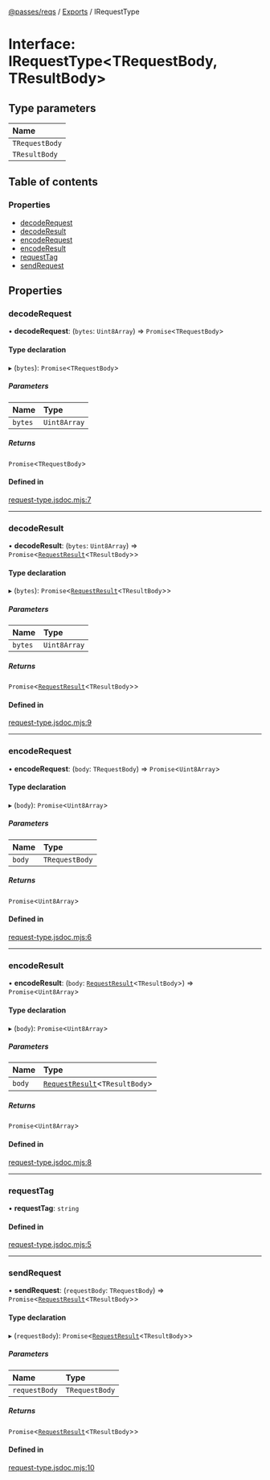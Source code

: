 [@passes/reqs](../README.md) / [Exports](../modules.md) / IRequestType

# Interface: IRequestType\<TRequestBody, TResultBody\>

## Type parameters

| Name |
| :------ |
| `TRequestBody` |
| `TResultBody` |

## Table of contents

### Properties

- [decodeRequest](IRequestType.md#decoderequest)
- [decodeResult](IRequestType.md#decoderesult)
- [encodeRequest](IRequestType.md#encoderequest)
- [encodeResult](IRequestType.md#encoderesult)
- [requestTag](IRequestType.md#requesttag)
- [sendRequest](IRequestType.md#sendrequest)

## Properties

### decodeRequest

• **decodeRequest**: (`bytes`: `Uint8Array`) => `Promise`\<`TRequestBody`\>

#### Type declaration

▸ (`bytes`): `Promise`\<`TRequestBody`\>

##### Parameters

| Name | Type |
| :------ | :------ |
| `bytes` | `Uint8Array` |

##### Returns

`Promise`\<`TRequestBody`\>

#### Defined in

[request-type.jsdoc.mjs:7](https://github.com/passes-org/passes/blob/9039062/packages/reqs/src/request-type.jsdoc.mjs#L7)

___

### decodeResult

• **decodeResult**: (`bytes`: `Uint8Array`) => `Promise`\<[`RequestResult`](../modules.md#requestresult)\<`TResultBody`\>\>

#### Type declaration

▸ (`bytes`): `Promise`\<[`RequestResult`](../modules.md#requestresult)\<`TResultBody`\>\>

##### Parameters

| Name | Type |
| :------ | :------ |
| `bytes` | `Uint8Array` |

##### Returns

`Promise`\<[`RequestResult`](../modules.md#requestresult)\<`TResultBody`\>\>

#### Defined in

[request-type.jsdoc.mjs:9](https://github.com/passes-org/passes/blob/9039062/packages/reqs/src/request-type.jsdoc.mjs#L9)

___

### encodeRequest

• **encodeRequest**: (`body`: `TRequestBody`) => `Promise`\<`Uint8Array`\>

#### Type declaration

▸ (`body`): `Promise`\<`Uint8Array`\>

##### Parameters

| Name | Type |
| :------ | :------ |
| `body` | `TRequestBody` |

##### Returns

`Promise`\<`Uint8Array`\>

#### Defined in

[request-type.jsdoc.mjs:6](https://github.com/passes-org/passes/blob/9039062/packages/reqs/src/request-type.jsdoc.mjs#L6)

___

### encodeResult

• **encodeResult**: (`body`: [`RequestResult`](../modules.md#requestresult)\<`TResultBody`\>) => `Promise`\<`Uint8Array`\>

#### Type declaration

▸ (`body`): `Promise`\<`Uint8Array`\>

##### Parameters

| Name | Type |
| :------ | :------ |
| `body` | [`RequestResult`](../modules.md#requestresult)\<`TResultBody`\> |

##### Returns

`Promise`\<`Uint8Array`\>

#### Defined in

[request-type.jsdoc.mjs:8](https://github.com/passes-org/passes/blob/9039062/packages/reqs/src/request-type.jsdoc.mjs#L8)

___

### requestTag

• **requestTag**: `string`

#### Defined in

[request-type.jsdoc.mjs:5](https://github.com/passes-org/passes/blob/9039062/packages/reqs/src/request-type.jsdoc.mjs#L5)

___

### sendRequest

• **sendRequest**: (`requestBody`: `TRequestBody`) => `Promise`\<[`RequestResult`](../modules.md#requestresult)\<`TResultBody`\>\>

#### Type declaration

▸ (`requestBody`): `Promise`\<[`RequestResult`](../modules.md#requestresult)\<`TResultBody`\>\>

##### Parameters

| Name | Type |
| :------ | :------ |
| `requestBody` | `TRequestBody` |

##### Returns

`Promise`\<[`RequestResult`](../modules.md#requestresult)\<`TResultBody`\>\>

#### Defined in

[request-type.jsdoc.mjs:10](https://github.com/passes-org/passes/blob/9039062/packages/reqs/src/request-type.jsdoc.mjs#L10)
